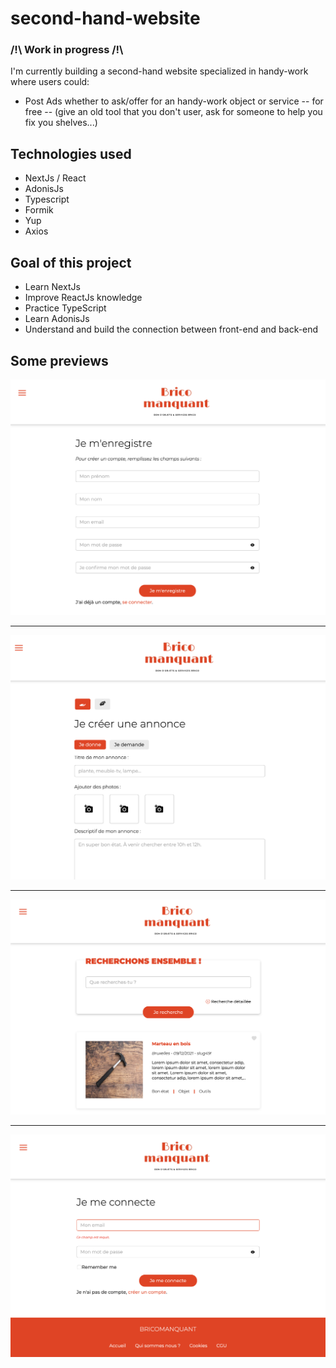 # second-hand-website

### /!\ Work in progress /!\

I'm currently building a second-hand website specialized in handy-work where users could:

-  Post Ads whether to ask/offer for an handy-work object or service -- for free -- (give an old tool that you don't user, ask for someone to help you fix you shelves...)

## Technologies used

-  NextJs / React
-  AdonisJs
-  Typescript
-  Formik
-  Yup
-  Axios

## Goal of this project

-  Learn NextJs
-  Improve ReactJs knowledge
-  Practice TypeScript
-  Learn AdonisJs
-  Understand and build the connection between front-end and back-end

## Some previews

![Register page](/images/register.jpg 'Register page')

---

![Login page](/images/login.jpg 'Login page')

---

![Search page](/images/search.jpg 'Search page')

---

![Create ad page](/images/createAd.jpg 'Create Ad page')

